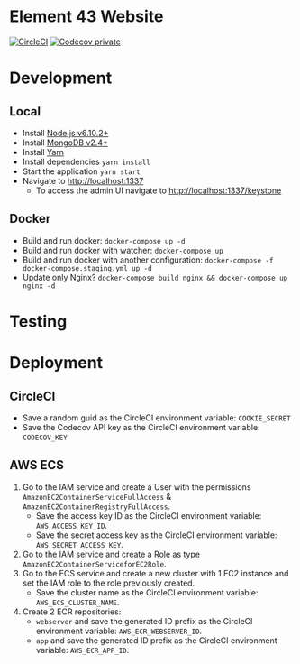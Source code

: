 # Element 43 Website

[![CircleCI](https://circleci.com/gh/kieranroneill/element-43-website/tree/master.svg?style=shield&circle-token=0021905716662964e22a628a542aa1067666b16b)](https://circleci.com/gh/kieranroneill/element-43-website/tree/master)  [![Codecov private](https://img.shields.io/codecov/c/token/VTbUoel0V2/github/kieranroneill/element-43-website/master.svg?style=flat-square)](https://codecov.io/gh/kieranroneill/element-43-website)

# Development

## Local

* Install [Node.js v6.10.2+](https://nodejs.org/en/)
* Install [MongoDB v2.4+](http://www.mongodb.org/downloads)
* Install [Yarn](https://yarnpkg.com/lang/en/docs/install)
* Install dependencies `yarn install`
* Start the application `yarn start`
* Navigate to [http://localhost:1337](http://localhost:1337)
    * To access the admin UI navigate to [http://localhost:1337/keystone](http://localhost:1337/keystone)

## Docker

* Build and run docker: `docker-compose up -d`
* Build and run docker with watcher: `docker-compose up`
* Build and run docker with another configuration: `docker-compose -f docker-compose.staging.yml up -d`
* Update only Nginx? `docker-compose build nginx && docker-compose up nginx -d`

# Testing

# Deployment
    
## CircleCI

* Save a random guid as the CircleCI environment variable: `COOKIE_SECRET`
* Save the Codecov API key as the CircleCI environment variable: `CODECOV_KEY`
    
## AWS ECS

1. Go to the IAM service and create a User with the permissions `AmazonEC2ContainerServiceFullAccess` & `AmazonEC2ContainerRegistryFullAccess`.
    * Save the access key ID as the CircleCI environment variable: `AWS_ACCESS_KEY_ID`.
    * Save the secret access key as the CircleCI environment variable: `AWS_SECRET_ACCESS_KEY`.
2. Go to the IAM service and create a Role as type `AmazonEC2ContainerServiceforEC2Role`.
3. Go to the ECS service and create a new cluster with 1 EC2 instance and set the IAM role to the role previously created.
    * Save the cluster name as the CircleCI environment variable: `AWS_ECS_CLUSTER_NAME`.
2. Create 2 ECR repositories:
    * `webserver` and save the generated ID prefix as the CircleCI environment variable: `AWS_ECR_WEBSERVER_ID`.
    * `app` and save the generated ID prefix as the CircleCI environment variable: `AWS_ECR_APP_ID`.
